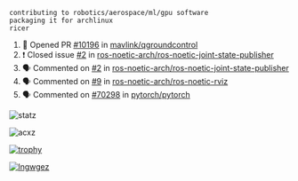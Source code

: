 ```
contributing to robotics/aerospace/ml/gpu software
packaging it for archlinux
ricer
```

<!--START_SECTION:activity-->
1. 💪 Opened PR [#10196](https://github.com/mavlink/qgroundcontrol/pull/10196) in [mavlink/qgroundcontrol](https://github.com/mavlink/qgroundcontrol)
2. ❗️ Closed issue [#2](https://github.com/ros-noetic-arch/ros-noetic-joint-state-publisher/issues/2) in [ros-noetic-arch/ros-noetic-joint-state-publisher](https://github.com/ros-noetic-arch/ros-noetic-joint-state-publisher)
3. 🗣 Commented on [#2](https://github.com/ros-noetic-arch/ros-noetic-joint-state-publisher/issues/2) in [ros-noetic-arch/ros-noetic-joint-state-publisher](https://github.com/ros-noetic-arch/ros-noetic-joint-state-publisher)
4. 🗣 Commented on [#9](https://github.com/ros-noetic-arch/ros-noetic-rviz/issues/9) in [ros-noetic-arch/ros-noetic-rviz](https://github.com/ros-noetic-arch/ros-noetic-rviz)
5. 🗣 Commented on [#70298](https://github.com/pytorch/pytorch/issues/70298) in [pytorch/pytorch](https://github.com/pytorch/pytorch)
<!--END_SECTION:activity-->


![statz](https://github-readme-stats.vercel.app/api?username=acxz&include_all_commits=true&show_icons=true)

<p><img align="center" src="https://github-readme-streak-stats.herokuapp.com/?user=acxz&" alt="acxz" /></p>

[![trophy](https://github-profile-trophy.vercel.app/?username=acxz)](https://github.com/ryo-ma/github-profile-trophy)

[![lngwgez](https://github-readme-stats.vercel.app/api/top-langs/?username=acxz&layout=compact)](https://github.com/acxz/github-readme-stats)

